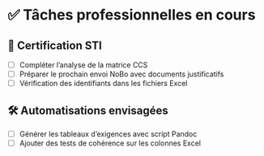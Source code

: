 # ✅ Tâches professionnelles en cours

## 📌 Certification STI
- [ ] Compléter l’analyse de la matrice CCS
- [ ] Préparer le prochain envoi NoBo avec documents justificatifs
- [ ] Vérification des identifiants dans les fichiers Excel

## 🛠 Automatisations envisagées
- [ ] Générer les tableaux d’exigences avec script Pandoc
- [ ] Ajouter des tests de cohérence sur les colonnes Excel
